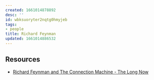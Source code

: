 ```yaml
---
created: 1661014878892
desc: ''
id: wbksuoryter2nqtg0hmyjeb
tags:
- people
title: Richard Feynman
updated: 1661014886532
---
```

   
## Resources   
   
   
- [Richard Feynman and The Connection Machine - The Long Now](https://longnow.org/essays/richard-feynman-and-connection-machine/)